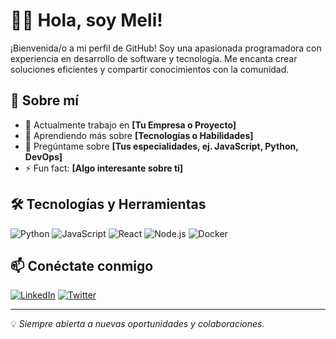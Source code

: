 # 👩‍💻 Hola, soy Meli!

¡Bienvenida/o a mi perfil de GitHub! Soy una apasionada programadora con experiencia en desarrollo de software y tecnología. Me encanta crear soluciones eficientes y compartir conocimientos con la comunidad.

## 🚀 Sobre mí
- 🔭 Actualmente trabajo en **[Tu Empresa o Proyecto]**
- 🌱 Aprendiendo más sobre **[Tecnologías o Habilidades]**
- 💬 Pregúntame sobre **[Tus especialidades, ej. JavaScript, Python, DevOps]**
- ⚡ Fun fact: **[Algo interesante sobre ti]**

## 🛠️ Tecnologías y Herramientas
![Python](https://img.shields.io/badge/Python-3776AB?style=for-the-badge&logo=python&logoColor=white)
![JavaScript](https://img.shields.io/badge/JavaScript-F7DF1E?style=for-the-badge&logo=javascript&logoColor=black)
![React](https://img.shields.io/badge/React-61DAFB?style=for-the-badge&logo=react&logoColor=black)
![Node.js](https://img.shields.io/badge/Node.js-339933?style=for-the-badge&logo=nodedotjs&logoColor=white)
![Docker](https://img.shields.io/badge/Docker-2496ED?style=for-the-badge&logo=docker&logoColor=white)



## 📫 Conéctate conmigo
[![LinkedIn](https://img.shields.io/badge/LinkedIn-%230077B5.svg?style=for-the-badge&logo=linkedin&logoColor=white)](https://www.linkedin.com/in/tu-perfil)
[![Twitter](https://img.shields.io/badge/Twitter-%231DA1F2.svg?style=for-the-badge&logo=twitter&logoColor=white)](https://twitter.com/tu-usuario)

---
💡 *Siempre abierta a nuevas oportunidades y colaboraciones.*

